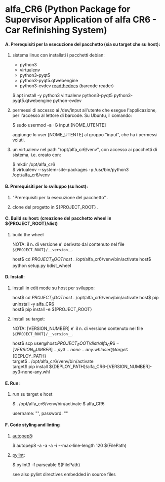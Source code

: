 # alfa_CR6 (Python Package for Supervisor Application of alfa CR6 - Car Refinishing System)

#### A. Prerequisiti per la esecuzione del pacchetto (sia su target che su host):

1. sistema linux con installati i pacchetti debian: 
    * python3
    * virtualenv
    * python3-pyqt5
    * python3-pyqt5.qtwebengine
    * python3-evdev [readthedocs](https://python-evdev.readthedocs.io)  (barcode reader)

	$ apt install -y python3 virtualenv python3-pyqt5 python3-pyqt5.qtwebengine python-evdev

2. permessi di accesso ai /dev/input all'utente che esegue l'applicazione, per l'accesso al lettore di barcode.
    Su Ubuntu, il comando:

    $ sudo usermod -a -G input [NOME_UTENTE]

    aggiunge lo user [NOME_UTENTE] al gruppo "input", che ha i permessi voluti.

3. un virtualenv nel path "/opt/alfa_cr6/venv", con accesso ai pacchetti di sistema, i.e. creato con:

    $ mkdir /opt/alfa_cr6                              
    $ virtualenv --system-site-packages -p /usr/bin/python3 /opt/alfa_cr6/venv


#### B. Prerequisiti per lo sviluppo (su host):
    
1. "Prerequisiti per la esecuzione del pacchetto"
    .

2. clone del progetto in ${PROJECT_ROOT}
    .

#### C. Build su host: (creazione del pacchetto wheel in ${PROJECT_ROOT}/dist)

1. build the wheel 

	NOTA: il n. di versione e' derivato dal contenuto nel file `${PROJECT_ROOT}/__version__`.

	host$ cd ${PROJECT_ROOT}               
    host$ . /opt/alfa_cr6/venv/bin/activate
    host$ python setup.py bdist_wheel      

#### D. Install:

1. install in edit mode su host per sviluppo:

    host$ cd ${PROJECT_ROOT}               
    host$ . /opt/alfa_cr6/venv/bin/activate
    host$ pip uninstall -y alfa_CR6        
    host$ pip install -e ${PROJECT_ROOT}   

1. install su target:

	NOTA: [VERSION_NUMBER] e' il n. di versione contenuto nel file `${PROJECT_ROOT}/__version__`.

    host$ scp user@host:${PROJECT_ROOT}/dist/alfa_CR6-[VERSION_NUMBER]-py3-none-any.whl user@target:${DEPLOY_PATH}  
    target$ . /opt/alfa_cr6/venv/bin/activate                                                                       
    target$ pip install ${DEPLOY_PATH}/alfa_CR6-[VERSION_NUMBER]-py3-none-any.whl                                   

#### E. Run:

1. run  su target e host

    $ . /opt/alfa_cr6/venv/bin/activate
    $ alfa_CR6                         

    username: "", password: ""


#### F. Code styling and linting

1. [autopep8](https://pypi.org/project/autopep8):

    $ autopep8 -a -a -a -i --max-line-length 120 $(FilePath)
    
2. [pylint](https://pypi.org/project/pylint): 

    $ pylint3 -f parseable $(FilePath)

	see also pylint directives embedded in source files 
